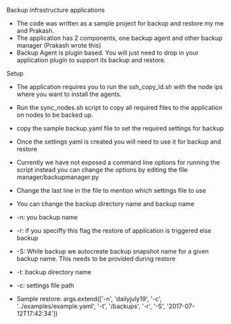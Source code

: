 Backup infrastructure applications
* The code was written as a sample project for backup and restore my me and Prakash.
* The application has 2 components, one backup agent and other backup manager (Prakash wrote this)
* Backup Agent is plugin based. You will just need to drop in your application plugin to support its backup and restore.

Setup
* The application requires you to run the ssh_copy_id.sh with the node ips where you want to install the agents.
* Run the sync_nodes.sh script to copy all required files to the application on nodes to be backed up.
* copy the sample backup.yaml file to set the required settings for backup
* Once the settings yaml is created you will need to use it for backup and restore
* Currently we have not exposed a command line options for running the script instead you can change the options by editing the file manager/backupmanager.py
* Change the last line in the file to mention which settings file to use
* You can change the backup directory name and backup name
* -n: you backup name
* -r: if you speciffy this flag the restore of application is triggered else backup
* -S: While backup we autocreate backup snapshot name for a given backup name. This needs to be provided during restore
* -t: backup directory name
* -c: settings file path

* Sample restore: args.extend(['-n', 'dailyjuly19', '-c', '../examples/example.yaml', '-t', '/backups', '-r', '-S', '2017-07-12T17:42:34'])
